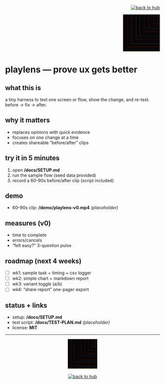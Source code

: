 <p align="right">
  <a href="https://github.com/ludus-scrinium/ludus-scrinium-hub">
    <img src="https://img.shields.io/badge/←%20back%20to%20hub-111?style=for-the-badge" alt="back to hub">
  </a>
</p>

<p align="right">
  <img src="./docs/heropfp.png" alt="playlens" width="120">
</p>

# playlens — prove ux gets better

## what this is
a tiny harness to test one screen or flow, show the change, and re-test. before → fix → after.

## why it matters
- replaces opinions with quick evidence
- focuses on one change at a time
- creates shareable “before/after” clips

## try it in 5 minutes
1) open **/docs/SETUP.md**  
2) run the sample flow (seed data provided)  
3) record a 60–90s before/after clip (script included)

## demo
- 60–90s clip: **/demo/playlens-v0.mp4** *(placeholder)*

## measures (v0)
- time to complete
- errors/cancels
- “felt easy?” 3-question pulse

## roadmap (next 4 weeks)
- [ ] wk1: sample task + timing + csv logger
- [ ] wk2: simple chart + markdown report
- [ ] wk3: variant toggle (a/b)
- [ ] wk4: “share report” one-pager export

## status + links
- setup: **/docs/SETUP.md**
- test script: **/docs/TEST-PLAN.md** *(placeholder)*
- license: **MIT**

---

<p align="center">
  <img src="./docs/heropfp.png" alt="playlens" width="96">
</p>

<p align="center">
  <a href="https://github.com/ludus-scrinium/ludus-scrinium-hub">
    <img src="https://img.shields.io/badge/←%20back%20to%20hub-111?style=for-the-badge" alt="back to hub">
  </a>
</p>

